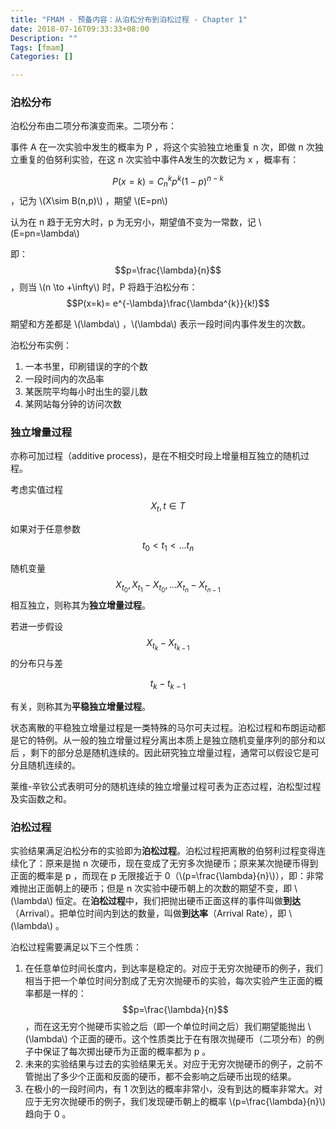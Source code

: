 ```yaml
---
title: "FMAM - 预备内容：从泊松分布到泊松过程 - Chapter 1"
date: 2018-07-16T09:33:33+08:00
Description: ""
Tags: [fmam]
Categories: []

---
```

### 泊松分布

泊松分布由二项分布演变而来。二项分布：

事件 A 在一次实验中发生的概率为 P ，将这个实验独立地重复 n 次，即做 n 次独立重复的伯努利实验，在这 n 次实验中事件A发生的次数记为 x ，概率有：

$$P(x=k)=C _ {n}^{k}p^{k}(1-p)^{n-k}$$，记为 \\(X\sim B(n,p)\\) ，期望 \\(E=pn\\) 

认为在 n 趋于无穷大时，p 为无穷小，期望值不变为一常数，记 \\(E=pn=\lambda\\) 

即：$$p=\frac{\lambda}{n}$$，则当 \\(n \to +\infty\\) 时，P 将趋于泊松分布：$$P(x=k)= e^{-\lambda}\frac{\lambda^{k}}{k!}$$

期望和方差都是 \\(\lambda\\) ，\\(\lambda\\) 表示一段时间内事件发生的次数。

泊松分布实例：

1. 一本书里，印刷错误的字的个数
2. 一段时间内的次品率
3. 某医院平均每小时出生的婴儿数
4. 某网站每分钟的访问次数

### 独立增量过程

亦称可加过程（additive process)，是在不相交时段上增量相互独立的随机过程。

考虑实值过程
$$
X _ {t}, t \in T 
$$

如果对于任意参数
$$
t _ {0} < t _ {1} < ... t _ {n}
$$

随机变量
$$
X _ {t _ {0}},X _ {t _ {1}}-X _ {t _ {0}},...X _ {t _ {n}}-X _ {t _ {n-1}}
$$ 相互独立，则称其为**独立增量过程**。

若进一步假设
$$
X _ {t _ {k}}-X _ {t _ {k-1}}
$$ 的分布只与差

$$
t _ k - t _ {k-1}
$$

有关，则称其为**平稳独立增量过程**。

状态离散的平稳独立增量过程是一类特殊的马尔可夫过程。泊松过程和布朗运动都是它的特例。从一般的独立增量过程分离出本质上是独立随机变量序列的部分和以后 ，剩下的部分总是随机连续的。因此研究独立增量过程，通常可以假设它是可分且随机连续的。

莱维-辛钦公式表明可分的随机连续的独立增量过程可表为正态过程，泊松型过程及实函数之和。

### 泊松过程

实验结果满足泊松分布的实验即为**泊松过程**。泊松过程把离散的伯努利过程变得连续化了：原来是抛 n 次硬币，现在变成了无穷多次抛硬币；原来某次抛硬币得到正面的概率是 p ，而现在 p 无限接近于 0（\\(p=\frac{\lambda}{n}\\)），即：非常难抛出正面朝上的硬币；但是 n 次实验中硬币朝上的次数的期望不变，即 \\(\lambda\\) 恒定。在**泊松过程**中，我们把抛出硬币正面这样的事件叫做**到达**（Arrival）。把单位时间内到达的数量，叫做**到达率**（Arrival Rate），即 \\(\lambda\\) 。

泊松过程需要满足以下三个性质：

1. 在任意单位时间长度内，到达率是稳定的。对应于无穷次抛硬币的例子，我们相当于把一个单位时间分割成了无穷次抛硬币的实验，每次实验产生正面的概率都是一样的：$$p=\frac{\lambda}{n}$$ ，而在这无穷个抛硬币实验之后（即一个单位时间之后）我们期望能抛出 \\(\lambda\\) 个正面的硬币。这个性质类比于在有限次抛硬币（二项分布）的例子中保证了每次掷出硬币为正面的概率都为 p 。
2. 未来的实验结果与过去的实验结果无关。对应于无穷次抛硬币的例子，之前不管抛出了多少个正面和反面的硬币，都不会影响之后硬币出现的结果。
3. 在极小的一段时间内，有 1 次到达的概率非常小，没有到达的概率非常大。对应于无穷次抛硬币的例子，我们发现硬币朝上的概率 \\(p=\frac{\lambda}{n}\\) 趋向于 0 。
